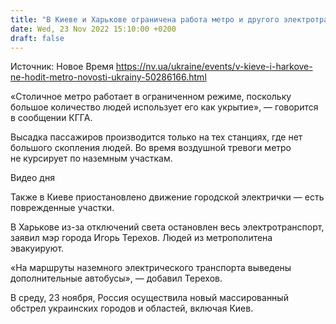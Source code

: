 ```yaml
---
title: "В Киеве и Харькове ограничена работа метро и другого электротранспорта"
date: Wed, 23 Nov 2022 15:10:00 +0200
draft: false
---
```

Источник: Новое Время https://nv.ua/ukraine/events/v-kieve-i-harkove-ne-hodit-metro-novosti-ukrainy-50286166.html


«Столичное метро работает в ограниченном режиме, поскольку большое количество людей использует его как укрытие», — говорится в сообщении КГГА.

Высадка пассажиров производится только на тех станциях, где нет большого скопления людей. Во время воздушной тревоги метро не курсирует по наземным участкам.

 Видео дня   

Также в Киеве приостановлено движение городской электрички — есть поврежденные участки.

В Харькове из-за отключений света остановлен весь электротранспорт, заявил мэр города Игорь Терехов. Людей из метрополитена эвакуируют.

«На маршруты наземного электрического транспорта выведены дополнительные автобусы», — добавил Терехов.

В среду, 23 ноября, Россия осуществила новый массированный обстрел украинских городов и областей, включая Киев.


